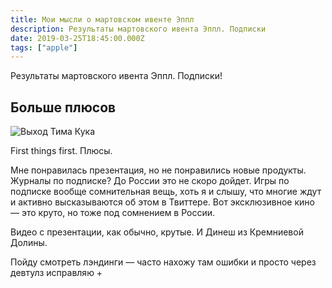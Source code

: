 ```yaml
---
title: Мои мысли о мартовском ивенте Эппл
description: Результаты мартовского ивента Эппл. Подписки
date: 2019-03-25T18:45:00.000Z
tags: ["apple"]
---
```


Результаты мартовского ивента Эппл. Подписки!

## Больше плюсов

![Выход Тима Кука](/images/tim.jpg)

First things first. Плюсы.

Мне понравилась презентация, но не понравились новые продукты. Журналы по
подписке? До России это не скоро дойдет. Игры по подписке вообще сомнительная
вещь, хоть я и слышу, что многие ждут и активно высказываются об этом в
Твиттере. Вот эксклюзивное кино — это круто, но тоже под сомнением в России.

Видео с презентации, как обычно, крутые. И Динеш из Кремниевой Долины.

Пойду смотреть лэндинги — часто нахожу там ошибки и просто через девтулз
исправляю +

